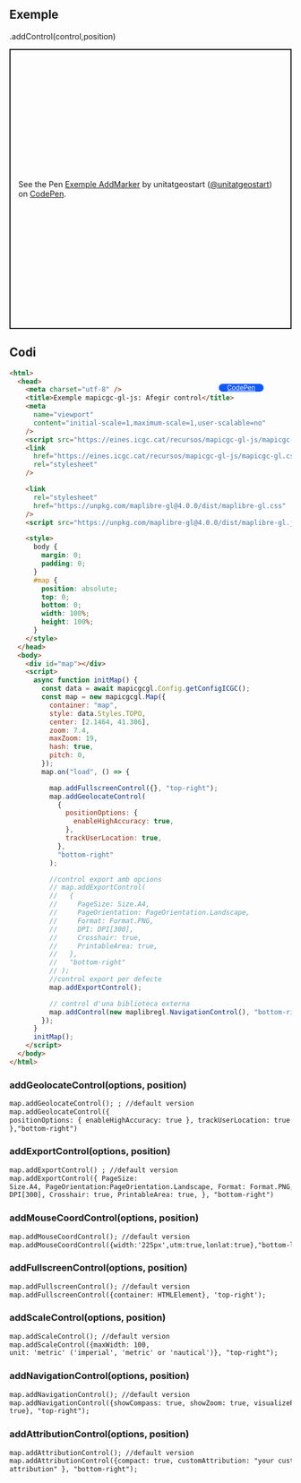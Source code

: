 ## Exemple

.addControl(control,position)

<p class="codepen" data-height="500" data-theme-id="light" data-slug-hash="ZEPxgKW" data-editable="true" data-user="unitatgeostart" style="height: 500px; box-sizing: border-box; display: flex; align-items: center; justify-content: center; border: 2px solid; margin: 1em 0; padding: 1em;">
  <span>See the Pen <a href="https://codepen.io/unitatgeostart/pen/ZEPxgKW">
  Exemple AddMarker</a> by unitatgeostart (<a href="https://codepen.io/unitatgeostart">@unitatgeostart</a>)
  on <a href="https://codepen.io">CodePen</a>.</span>
</p>
<script async src="https://cpwebassets.codepen.io/assets/embed/ei.js"></script>

<a style="color: white" target="_blank" class=" button btn btn-primary" href="https://codepen.io/unitatgeostart/pen/ZEPxgKW">CodePen</a>

<style>
.button{
    position: relative;
    top: 84px;
    z-index: 1;
    /* right: -46px; */
    width: 80px;
    float: right;
    right: 50px;
    background-color: #0d58ff;
    border-radius: 10px;
    text-align: -webkit-center;
    font-size: smaller;
    
  }
    .button:hover{

    background-color: #032879;

  }
  </style>

## Codi

```html
<html>
  <head>
    <meta charset="utf-8" />
    <title>Exemple mapicgc-gl-js: Afegir control</title>
    <meta
      name="viewport"
      content="initial-scale=1,maximum-scale=1,user-scalable=no"
    />
    <script src="https://eines.icgc.cat/recursos/mapicgc-gl-js/mapicgc-gl.js"></script>
    <link
      href="https://eines.icgc.cat/recursos/mapicgc-gl-js/mapicgc-gl.css"
      rel="stylesheet"
    />

    <link
      rel="stylesheet"
      href="https://unpkg.com/maplibre-gl@4.0.0/dist/maplibre-gl.css"
    />
    <script src="https://unpkg.com/maplibre-gl@4.0.0/dist/maplibre-gl.js"></script>

    <style>
      body {
        margin: 0;
        padding: 0;
      }
      #map {
        position: absolute;
        top: 0;
        bottom: 0;
        width: 100%;
        height: 100%;
      }
    </style>
  </head>
  <body>
    <div id="map"></div>
    <script>
      async function initMap() {
        const data = await mapicgcgl.Config.getConfigICGC();
        const map = new mapicgcgl.Map({
          container: "map",
          style: data.Styles.TOPO,
          center: [2.1464, 41.306],
          zoom: 7.4,
          maxZoom: 19,
          hash: true,
          pitch: 0,
        });
        map.on("load", () => {

          map.addFullscreenControl({}, "top-right");
          map.addGeolocateControl(
            {
              positionOptions: {
                enableHighAccuracy: true,
              },
              trackUserLocation: true,
            },
            "bottom-right"
          );

          //control export amb opcions
          // map.addExportControl(
          //   {
          //     PageSize: Size.A4,
          //     PageOrientation: PageOrientation.Landscape,
          //     Format: Format.PNG,
          //     DPI: DPI[300],
          //     Crosshair: true,
          //     PrintableArea: true,
          //   },
          //   "bottom-right"
          // );
          //control export per defecte
          map.addExportControl();

          // control d'una biblioteca externa
          map.addControl(new maplibregl.NavigationControl(), "bottom-right");
        });
      }
      initMap();
    </script>
  </body>
</html>
```

### addGeolocateControl(options, position)

```html
map.addGeolocateControl(); ; //default version 
map.addGeolocateControl({
positionOptions: { enableHighAccuracy: true }, trackUserLocation: true
},"bottom-right")
```

### addExportControl(options, position)

```html
map.addExportControl() ; //default version 
map.addExportControl({ PageSize:
Size.A4, PageOrientation:PageOrientation.Landscape, Format: Format.PNG, DPI:
DPI[300], Crosshair: true, PrintableArea: true, }, "bottom-right")
```

### addMouseCoordControl(options, position)

```html
map.addMouseCoordControl(); //default version
map.addMouseCoordControl({width:'225px',utm:true,lonlat:true},"bottom-left");
```

### addFullscreenControl(options, position)

```html
map.addFullscreenControl(); //default version
map.addFullscreenControl({container: HTMLElement}, 'top-right');
```

### addScaleControl(options, position)

```html
map.addScaleControl(); //default version 
map.addScaleControl({maxWidth: 100,
unit: 'metric' ('imperial', 'metric' or 'nautical')}, "top-right");
```

### addNavigationControl(options, position)

```html
map.addNavigationControl(); //default version
map.addNavigationControl({showCompass: true, showZoom: true, visualizePitch:
true}, "top-right");
```

### addAttributionControl(options, position)

```html
map.addAttributionControl(); //default version
map.addAttributionControl({compact: true, customAttribution: "your custom
attribution" }, "bottom-right");
```
